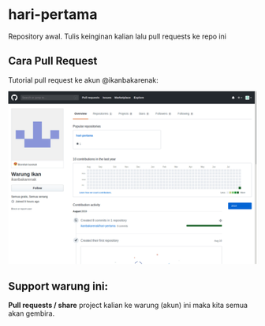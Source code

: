 # hari-pertama
Repository awal. Tulis keinginan kalian lalu pull requests ke repo ini
## Cara Pull Request

Tutorial pull request ke akun @ikanbakarenak:

![screen](https://github.com/ikanbakarenak/hari-pertama/blob/ikanbakarenak-patch-1/Asset/howToPullRequests.gif)

## Support warung ini:

**Pull requests / share** project kalian ke warung (akun) ini maka kita semua akan gembira.

